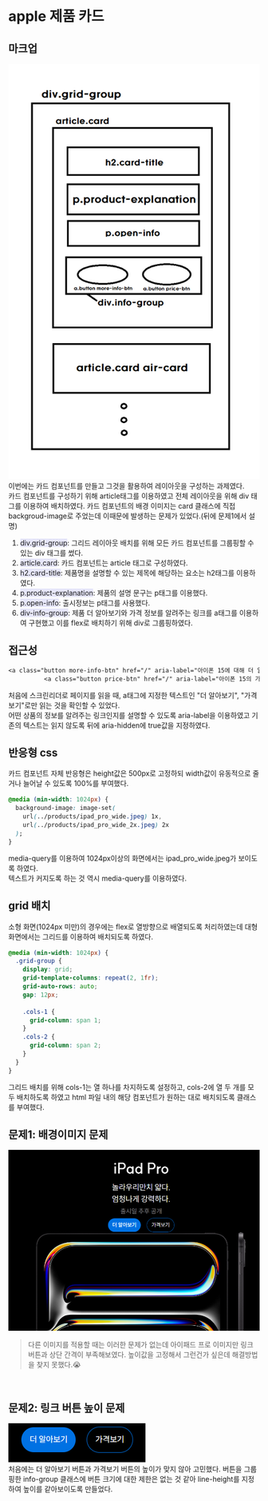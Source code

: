 # apple 제품 카드

## 마크업

![마크업](./md-image/image-1.png)
이번에는 카드 컴포넌트를 만들고 그것을 활용하여 레이아웃을 구성하는 과제였다.</br>
카드 컴포넌트를 구성하기 위해 article태그를 이용하였고 전체 레이아웃을 위해 div 태그를 이용하여 배치하였다. 카드 컴포넌트의 배경 이미지는 card 클래스에 직접 backgroud-image로 주었는데 이때문에 발생하는 문제가 있었다.(뒤에 문제1에서 설명)</br>

1. <span style="background-color:#E6E6FA">div.grid-group</span>: 그리드 레이아웃 배치를 위해 모든 카드 컴포넌트를 그룹핑할 수 있는 div 태그를 썼다.
2. <span style="background-color:#E6E6FA">article.card</span>: 카드 컴포넌트는 article 태그로 구성하였다.
3. <span style="background-color:#E6E6FA">h2.card-title</span>: 제품명을 설명할 수 있는 제목에 해당하는 요소는 h2태그를 이용하였다.
4. <span style="background-color:#E6E6FA">p.product-explanation</span>: 제품의 설명 문구는 p태그를 이용했다.
5. <span style="background-color:#E6E6FA">p.open-info</span>: 출시정보는 p태그를 사용했다.
6. <span style="background-color:#E6E6FA">div-info-group</span>: 제품 더 알아보기와 가격 정보를 알려주는 링크를 a태그를 이용하여 구현했고 이를 flex로 배치하기 위해 div로 그룹핑하였다.

## 접근성

```css
<a class="button more-info-btn" href="/" aria-label="아이폰 15에 대해 더 알아보기" aria-hidden="true">더 알아보기</a>
          <a class="button price-btn" href="/" aria-label="아이폰 15의 가격보기" aria-hidden="true">가격보기</a>
```

처음에 스크린리더로 페이지를 읽을 때, a태그에 지정한 텍스트인 "더 알아보기", "가격보기"로만 읽는 것을 확인할 수 있었다.<br/>
어떤 상품의 정보를 알려주는 링크인지를 설명할 수 있도록 aria-label을 이용하였고 기존의 텍스트는 읽지 않도록 뒤에 aria-hidden에 true값을 지정하였다.

## 반응형 css

카드 컴포넌트 자체 반응형은 height값은 500px로 고정하되 width값이 유동적으로 줄거나 늘어날 수 있도록 100%를 부여했다.

```css
@media (min-width: 1024px) {
  background-image: image-set(
    url(../products/ipad_pro_wide.jpeg) 1x,
    url(../products/ipad_pro_wide_2x.jpeg) 2x
  );
}
```

media-query를 이용하여 1024px이상의 화면에서는 ipad_pro_wide.jpeg가 보이도록 하였다.<br/>
텍스트가 커지도록 하는 것 역시 media-query를 이용하였다.

## grid 배치

소형 화면(1024px 미만)의 경우에는 flex로 열방향으로 배열되도록 처리하였는데 대형화면에서는 그리드를 이용하여 배치되도록 하였다.

```css
@media (min-width: 1024px) {
  .grid-group {
    display: grid;
    grid-template-columns: repeat(2, 1fr);
    grid-auto-rows: auto;
    gap: 12px;

    .cols-1 {
      grid-column: span 1;
    }
    .cols-2 {
      grid-column: span 2;
    }
  }
}
```

그리드 배치를 위해 cols-1는 열 하나를 차지하도록 설정하고, cols-2에 열 두 개를 모두 배치하도록 하였고 html 파일 내의 해당 컴포넌트가 원하는 대로 배치되도록 클래스를 부여했다.

## 문제1: 배경이미지 문제

![아이패드 프로 문제](./md-image/image-5.png)

> 다른 이미지를 적용할 때는 이러한 문제가 없는데 아이패드 프로 이미지만 링크 버튼과 상단 간격이 부족해보였다. 높이값을 고정해서 그런건가 싶은데 해결방법을 찾지 못했다.😭

<br/>

## 문제2: 링크 버튼 높이 문제

![버튼 문제](./md-image/image-4.png)
<br/>
처음에는 더 알아보기 버튼과 가격보기 버튼의 높이가 맞지 않아 고민했다. 버튼을 그룹핑한 info-group 클래스에 버튼 크기에 대한 제한은 없는 것 같아 line-height를 지정하여 높이를 같아보이도록 만들었다.
